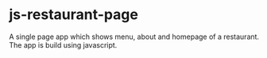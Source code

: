 # js-restaurant-page
A single page app which shows menu, about and homepage of a restaurant. The app is build using javascript.
